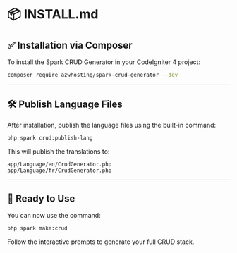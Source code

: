 
# 📦 INSTALL.md

## ✅ Installation via Composer

To install the Spark CRUD Generator in your CodeIgniter 4 project:

```bash
composer require azwhosting/spark-crud-generator --dev
```

---

## 🛠 Publish Language Files

After installation, publish the language files using the built-in command:

```bash
php spark crud:publish-lang
```

This will publish the translations to:

```
app/Language/en/CrudGenerator.php
app/Language/fr/CrudGenerator.php
```

---

## 🚀 Ready to Use

You can now use the command:

```bash
php spark make:crud
```

Follow the interactive prompts to generate your full CRUD stack.
